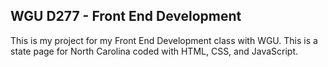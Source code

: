 ## WGU D277 - Front End Development 

This is my project for my Front End Development class with WGU. This is a state page for North Carolina coded with HTML, CSS, and JavaScript.

